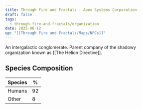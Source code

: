 ```yaml
---
title: Through Fire and Fractals - Apex Systems Corporation
draft: false
tags:
  - through-fire-and-fractals/organization
date: 2025-06-12
up: "[[Through Fire and Fractals/Maps/NPCs]]"
---
```


An intergalactic conglomerate. Parent company of the shadowy organization known as [[The Helion Directive]].

## Species Composition

| **Species** | **%** |
| ----------- | ----- |
| Humans      | 92    |
| Other       | 8     |



